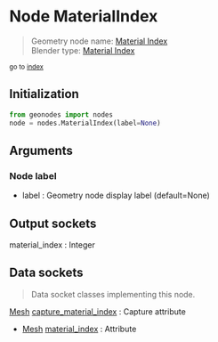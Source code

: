 
# Node MaterialIndex

> Geometry node name: [Material Index](https://docs.blender.org/manual/en/latest/modeling/geometry_nodes/material/material_index.html)<br>
  Blender type: [Material Index](https://docs.blender.org/api/current/bpy.types.GeometryNodeInputMaterialIndex.html)
  
<sub>go to [index](/docs/index.md)</sub>

## Initialization

```python
from geonodes import nodes
node = nodes.MaterialIndex(label=None)
```



## Arguments


### Node label

- label : Geometry node display label (default=None)

## Output sockets

material_index : Integer

## Data sockets

> Data socket classes implementing this node.
  
[Mesh](/docs/sockets/Mesh.md) [capture_material_index](/docs/sockets/Mesh.md#capture_material_index) : Capture attribute
- [Mesh](/docs/sockets/Mesh.md) [material_index](/docs/sockets/Mesh.md#material_index) : Attribute
  
